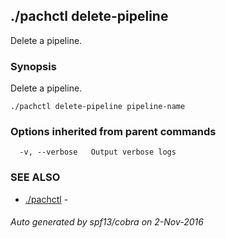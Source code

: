 ## ./pachctl delete-pipeline

Delete a pipeline.

### Synopsis


Delete a pipeline.

```
./pachctl delete-pipeline pipeline-name
```

### Options inherited from parent commands

```
  -v, --verbose   Output verbose logs
```

### SEE ALSO
* [./pachctl](./pachctl.md)	 - 

###### Auto generated by spf13/cobra on 2-Nov-2016
